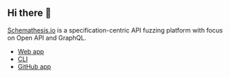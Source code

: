 ## Hi there 👋

[Schemathesis.io](https://schemathesis.io/) is a specification-centric API fuzzing platform with focus on Open API and GraphQL.

- [Web app](https://app.schemathesis.io/auth/sign-up/?utm_source=org_readme)
- [CLI](https://github.com/schemathesis/schemathesis)
- [GitHub app](https://github.com/apps/schemathesis)
